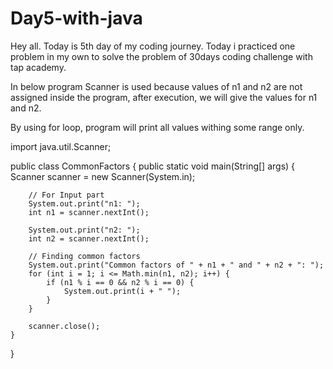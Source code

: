 # Day5-with-java

Hey all. Today is 5th day of my coding journey. Today i practiced one problem in my own to solve the problem of 30days coding challenge with tap academy. 

In below program Scanner is used because values of n1 and n2 are not assigned inside the program, after execution, we will give the values for n1 and n2. 

By using for loop, program will print all values withing some range only. 

import java.util.Scanner;

public class CommonFactors {
    public static void main(String[] args) {
        Scanner scanner = new Scanner(System.in);

        // For Input part
        System.out.print("n1: ");
        int n1 = scanner.nextInt();
        
        System.out.print("n2: ");
        int n2 = scanner.nextInt();

        // Finding common factors 
        System.out.print("Common factors of " + n1 + " and " + n2 + ": ");
        for (int i = 1; i <= Math.min(n1, n2); i++) {
            if (n1 % i == 0 && n2 % i == 0) {
                System.out.print(i + " ");
            }
        }

        scanner.close();
    }
}
